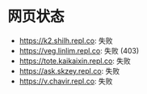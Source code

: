 # 网页状态
- https://k2.shilh.repl.co: 失败
- https://veg.linlim.repl.co: 失败 (403)
- https://tote.kaikaixin.repl.co: 失败
- https://ask.skzey.repl.co: 失败
- https://v.chavir.repl.co: 失败
